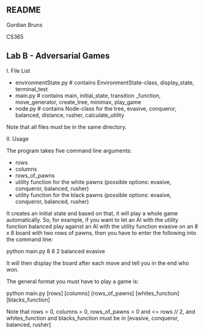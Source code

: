 README
--------------
Gordian Bruns

CS365

Lab B - Adversarial Games
--------------

I. File List
 - environmentState.py  # contains EnvironmentState-class, display_state, terminal_test
 - main.py  # contains main, initial_state, transition _function, move_generator, create_tree, minimax, play_game
 - node.py  # contains Node-class for the tree, evasive, conqueror, balanced, distance, rusher, calculate_utility

Note that all files must be in the same directory.


II. Usage

The program takes five command line arguments:

  - rows
  - columns
  - rows_of_pawns
  - utility function for the white pawns (possible options: evasive, conqueror, balanced, rusher)
  - utility function for the black pawns (possible options: evasive, conqueror, balanced, rusher)

It creates an initial state and based on that, it will play a whole game automatically.
So, for example, if you want to let an AI with the utility function balanced play against an AI with the utility function evasive on an 8 x 8 board with two rows of pawns, then you have to enter the following into the command line:

python main.py 8 8 2 balanced evasive

It will then display the board after each move and tell you in the end who won.


The general format you must have to play a game is:

python main.py [rows] [columns] [rows_of_pawns] [whites_function] [blacks_function]


Note that rows > 0, columns > 0, rows_of_pawns > 0 and <= rows // 2, and whites_function and blacks_function must be in [evasive, conqueror, balanced, rusher]
